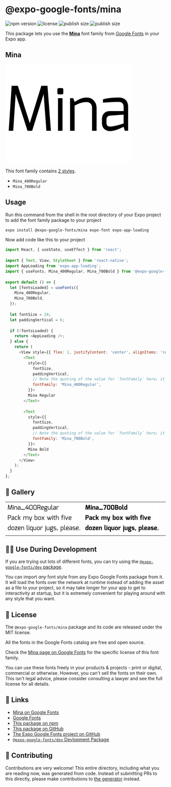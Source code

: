 # @expo-google-fonts/mina

![npm version](https://flat.badgen.net/npm/v/@expo-google-fonts/mina)
![license](https://flat.badgen.net/github/license/expo/google-fonts)
![publish size](https://flat.badgen.net/packagephobia/install/@expo-google-fonts/mina)
![publish size](https://flat.badgen.net/packagephobia/publish/@expo-google-fonts/mina)

This package lets you use the [**Mina**](https://fonts.google.com/specimen/Mina) font family from [Google Fonts](https://fonts.google.com/) in your Expo app.

## Mina

![Mina](./font-family.png)

This font family contains [2 styles](#-gallery).

- `Mina_400Regular`
- `Mina_700Bold`

## Usage

Run this command from the shell in the root directory of your Expo project to add the font family package to your project
```sh
expo install @expo-google-fonts/mina expo-font expo-app-loading
```

Now add code like this to your project
```js
import React, { useState, useEffect } from 'react';

import { Text, View, StyleSheet } from 'react-native';
import AppLoading from 'expo-app-loading';
import { useFonts, Mina_400Regular, Mina_700Bold } from '@expo-google-fonts/mina';

export default () => {
  let [fontsLoaded] = useFonts({
    Mina_400Regular,
    Mina_700Bold,
  });

  let fontSize = 24;
  let paddingVertical = 6;

  if (!fontsLoaded) {
    return <AppLoading />;
  } else {
    return (
      <View style={{ flex: 1, justifyContent: 'center', alignItems: 'center' }}>
        <Text
          style={{
            fontSize,
            paddingVertical,
            // Note the quoting of the value for `fontFamily` here; it expects a string!
            fontFamily: 'Mina_400Regular',
          }}>
          Mina Regular
        </Text>

        <Text
          style={{
            fontSize,
            paddingVertical,
            // Note the quoting of the value for `fontFamily` here; it expects a string!
            fontFamily: 'Mina_700Bold',
          }}>
          Mina Bold
        </Text>
      </View>
    );
  }
};

```

## 🔡 Gallery


||||
|-|-|-|
|![Mina_400Regular](./Mina_400Regular.ttf.png)|![Mina_700Bold](./Mina_700Bold.ttf.png)|||


## 👩‍💻 Use During Development

If you are trying out lots of different fonts, you can try using the [`@expo-google-fonts/dev` package](https://github.com/expo/google-fonts/tree/master/font-packages/dev#readme).

You can import *any* font style from any Expo Google Fonts package from it. It will load the fonts
over the network at runtime instead of adding the asset as a file to your project, so it may take longer
for your app to get to interactivity at startup, but it is extremely convenient
for playing around with any style that you want.

## 📖 License

The `@expo-google-fonts/mina` package and its code are released under the MIT license.

All the fonts in the Google Fonts catalog are free and open source.

Check the [Mina page on Google Fonts](https://fonts.google.com/specimen/Mina) for the specific license of this font family.

You can use these fonts freely in your products & projects - print or digital, commercial or otherwise. However, you can't sell the fonts on their own. This isn't legal advice, please consider consulting a lawyer and see the full license for all details.

## 🔗 Links

- [Mina on Google Fonts](https://fonts.google.com/specimen/Mina)
- [Google Fonts](https://fonts.google.com/)
- [This package on npm](https://www.npmjs.com/package/@expo-google-fonts/mina)
- [This package on GitHub](https://github.com/expo/google-fonts/tree/master/font-packages/mina)
- [The Expo Google Fonts project on GitHub](https://github.com/expo/google-fonts)
- [`@expo-google-fonts/dev` Devlopment Package](https://github.com/expo/google-fonts/tree/master/font-packages/dev)

## 🤝 Contributing

Contributions are very welcome! This entire directory, including what you are reading now, was generated from code. Instead of submitting PRs to this directly, please make contributions to [the generator](https://github.com/expo/google-fonts/tree/master/packages/generator) instead.

